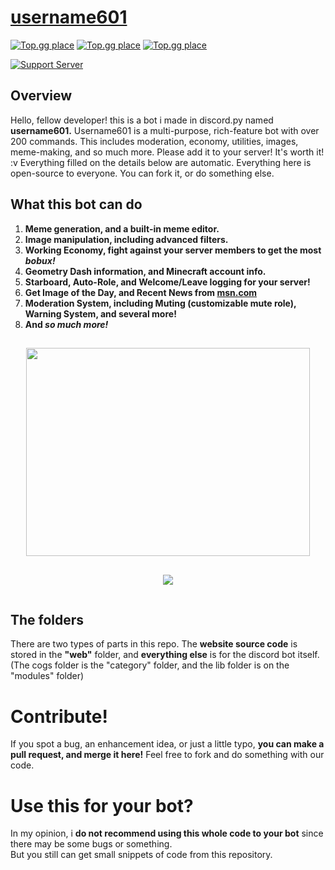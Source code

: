 # [username601](https://bit.ly/username601)

[![Top.gg place](https://top.gg/api/widget/status/696973408000409626.svg)](https://top.gg/bot/696973408000409626)
[![Top.gg place](https://top.gg/api/widget/servers/696973408000409626.svg)](https://top.gg/bot/696973408000409626)
[![Top.gg place](https://top.gg/api/widget/upvotes/696973408000409626.svg)](https://top.gg/bot/696973408000409626)

[![Support Server](https://discord.com/api/guilds/688373853889495044/embed.png?style=banner2)](https://discord.gg/HhAPkD8)

## Overview
Hello, fellow developer! this is a bot i made in discord.py named **username601.** Username601 is a multi-purpose, rich-feature bot with over 200 commands. This includes moderation, economy, utilities, images, meme-making, and so much more. Please add it to your server! It's worth it! :v  Everything filled on the details below are automatic.
Everything here is open-source to everyone. You can fork it, or do something else.

## What this bot can do
1. **Meme generation, and a built-in meme editor.**<br>
2. **Image manipulation, including advanced filters.**<br>
3. **Working Economy, fight against your server members to get the most *bobux!***<br>
4. **Geometry Dash information, and Minecraft account info.**<br>
5. **Starboard, Auto-Role, and Welcome/Leave logging for your server!**<br>
6. **Get Image of the Day, and Recent News from [msn.com](http://msn.com/)**<br>
7. **Moderation System, including Muting (customizable mute role), Warning System, and several more!**<br>
8. **And *so much more!***<br>
<div style="text-align: center;">
<img width="454" height="333" style="display: inline-block; margin-left: auto; margin-right: auto; padding: 15px;" src="https://vierofernando.is-inside.me/8opT6Mez.gif"></img><img style="display: inline-block; margin-left: auto; margin-right: auto; padding: 15px;" src="https://vierofernando.is-inside.me/4Gbhh0Zl.gif">
</img>
</div>

## The folders
There are two types of parts in this repo. The **website source code** is stored in the **"web"** folder, and **everything else** is for the discord bot itself. (The cogs folder is the "category" folder, and the lib folder is on the "modules" folder)

# Contribute!
If you spot a bug, an enhancement idea, or just a little typo, **you can make a pull request, and merge it here!** Feel free to fork and do something with our code.

# Use this for your bot?
In my opinion, i **do not recommend using this whole code to your bot** since there may be some bugs or something.<br>
But you still can get small snippets of code from this repository.
